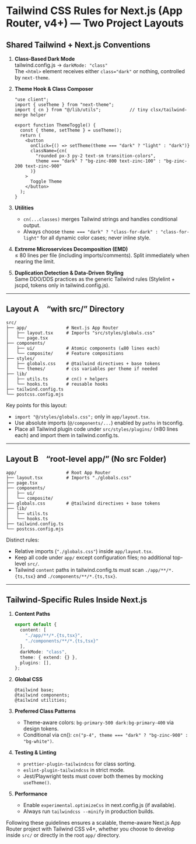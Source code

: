 # Tailwind CSS Rules for Next.js (App Router, v4+) — Two Project Layouts

## Shared Tailwind + Next.js Conventions

1. **Class-Based Dark Mode**  
   tailwind.config.js → `darkMode: "class"`  
   The `<html>` element receives either `class="dark"` or nothing, controlled by `next-theme`.

2. **Theme Hook & Class Composer**  
   ```tsx
   "use client";
   import { useTheme } from "next-theme";
   import { cn } from "@/lib/utils";           // tiny clsx/tailwind-merge helper

   export function ThemeToggle() {
     const { theme, setTheme } = useTheme();
     return (
       <button
         onClick={() => setTheme(theme === "dark" ? "light" : "dark")}
         className={cn(
           "rounded px-3 py-2 text-sm transition-colors",
           theme === "dark" ? "bg-zinc-800 text-zinc-100" : "bg-zinc-200 text-zinc-900"
         )}
       >
         Toggle Theme
       </button>
     );
   }
   ```

3. **Utilities**
   - `cn(...classes)` merges Tailwind strings and handles conditional output.  
   - Always choose `theme === "dark" ? "class-for-dark" : "class-for-light"` for all dynamic color cases; never inline style.

4. **Extreme Microservices Decomposition (EMD)**  
   ≤ 80 lines per file (including imports/comments). Split immediately when nearing the limit.

5. **Duplication Detection & Data-Driven Styling**  
   Same DDO/DDS practices as the generic Tailwind rules (Stylelint + jscpd, tokens only in tailwind.config.js).

***

## Layout A “with src/” Directory

```
src/
├── app/               # Next.js App Router
│   ├── layout.tsx     # Imports "src/styles/globals.css"
│   └── page.tsx
├── components/
│   ├── ui/            # Atomic components (≤80 lines each)
│   └── composite/     # Feature compositions
├── styles/
│   ├── globals.css    # @tailwind directives + base tokens
│   └── themes/        # css variables per theme if needed
├── lib/
│   ├── utils.ts       # cn() + helpers
│   └── hooks.ts       # reusable hooks
├── tailwind.config.ts
└── postcss.config.mjs
```

Key points for this layout:

- `import "@/styles/globals.css";` only in `app/layout.tsx`.
- Use absolute imports (`@/components/...`) enabled by `paths` in tsconfig.
- Place all Tailwind plugin code under `src/styles/plugins/` (≤80 lines each) and import them in tailwind.config.ts.

***

## Layout B “root-level app/” (No src Folder)

```
app/                   # Root App Router
├── layout.tsx         # Imports "./globals.css"
├── page.tsx
├── components/
│   ├── ui/
│   └── composite/
├── globals.css        # @tailwind directives + base tokens
├── lib/
│   ├── utils.ts
│   └── hooks.ts
├── tailwind.config.ts
└── postcss.config.mjs
```

Distinct rules:

- Relative imports (`"./globals.css"`) inside `app/layout.tsx`.
- Keep all code under `app/` except configuration files; no additional top-level `src/`.
- Tailwind `content` paths in tailwind.config.ts must scan `./app/**/*.{ts,tsx}` and `./components/**/*.{ts,tsx}`.

***

## Tailwind-Specific Rules Inside Next.js

1. **Content Paths**  
   ```ts
   export default {
     content: [
       "./app/**/*.{ts,tsx}",
       "./components/**/*.{ts,tsx}"
     ],
     darkMode: "class",
     theme: { extend: {} },
     plugins: [],
   };
   ```

2. **Global CSS**  
   ```
   @tailwind base;
   @tailwind components;
   @tailwind utilities;
   ```

3. **Preferred Class Patterns**  
   - Theme-aware colors: `bg-primary-500 dark:bg-primary-400` via design tokens.  
   - Conditional via cn(): `cn("p-4", theme === "dark" ? "bg-zinc-900" : "bg-white")`.

4. **Testing & Linting**  
   - `prettier-plugin-tailwindcss` for class sorting.  
   - `eslint-plugin-tailwindcss` in strict mode.  
   - Jest/Playwright tests must cover both themes by mocking `useTheme()`.

5. **Performance**  
   - Enable `experimental.optimizeCss` in next.config.js (if available).  
   - Always run `tailwindcss --minify` in production builds.

Following these guidelines ensures a scalable, theme-aware Next.js App Router project with Tailwind CSS v4+, whether you choose to develop inside `src/` or directly in the root `app/` directory.